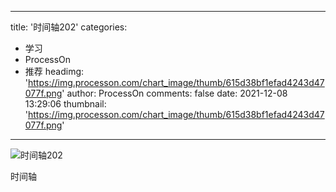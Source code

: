 
---
title: '时间轴202'
categories: 
 - 学习
 - ProcessOn
 - 推荐
headimg: 'https://img.processon.com/chart_image/thumb/615d38bf1efad4243d47077f.png'
author: ProcessOn
comments: false
date: 2021-12-08 13:29:06
thumbnail: 'https://img.processon.com/chart_image/thumb/615d38bf1efad4243d47077f.png'
---

<div>   
<img class="thumb" alt="时间轴202" src="https://img.processon.com/chart_image/thumb/615d38bf1efad4243d47077f.png" referrerpolicy="no-referrer">
<p>时间轴</p>  
</div>
            